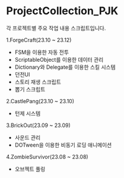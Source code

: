 # ProjectCollection_PJK
 각 프로젝트별 주요 작업 내용 스크립트입니다.
 
 1.ForgeCraft(23.10 ~ 23.12)
  - FSM을 이용한 자동 전투
  - ScriptableObject를 이용한 데이터 관리
  - Dictionary와 Delegate를 이용한 스킬 시스템
  - 던전UI
  - 스토리 재생 스크립트
  - 뽑기 스크립트
 
 2.CastlePang(23.10 ~ 23.10)
  - 턴제 시스템
 
 3.BrickOut(23.09 ~ 23.09)
  - 사운드 관리
  - DOTween을 이용한 비동기 로딩 애니메이션
 
 4.ZombieSurvivor(23.08 ~ 23.08)
  - 오브젝트 풀링
